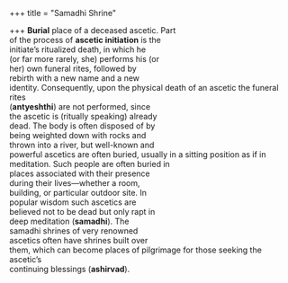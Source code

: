 +++
title = "Samadhi Shrine"

+++
**Burial** place of a deceased ascetic. Part  
of the process of **ascetic initiation** is the  
initiate’s ritualized death, in which he  
(or far more rarely, she) performs his (or  
her) own funeral rites, followed by  
rebirth with a new name and a new  
identity. Consequently, upon the physical death of an ascetic the funeral rites  
(**antyeshthi**) are not performed, since  
the ascetic is (ritually speaking) already  
dead. The body is often disposed of by  
being weighted down with rocks and  
thrown into a river, but well-known and  
powerful ascetics are often buried, usually in a sitting position as if in meditation. Such people are often buried in  
places associated with their presence  
during their lives—whether a room,  
building, or particular outdoor site. In  
popular wisdom such ascetics are  
believed not to be dead but only rapt in  
deep meditation (**samadhi**). The  
samadhi shrines of very renowned  
ascetics often have shrines built over  
them, which can become places of pilgrimage for those seeking the ascetic’s  
continuing blessings (**ashirvad**).